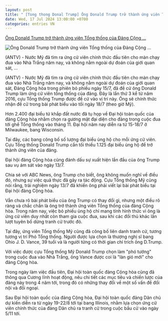 ```yaml
---
layout: post
title: " [Tong thong Donal Trump] Ông Donald Trump trở thành ứng viên Tổng thống của Đảng Cộng ..."
date: Wed, 17 Jul 2024 13:00:00 +0700
categories: entries VN
---
```

[Ông Donald Trump trở thành ứng viên Tổng thống của Đảng Cộng ...](https://antv.gov.vn/the-gioi-7/ong-donald-trump-tro-thanh-ung-vien-tong-thong-cua-dang-cong-hoa-77FFE50FA.html)

![Ông Donald Trump trở thành ứng viên Tổng thống của Đảng Cộng ...](https://images.antv.gov.vn/public/uploads/2024/07/16/669666ef8c8dddbe55a010b8.jpg?w=600&h=400)

(ANTV) - Nước Mỹ đã tìm ra ứng cử viên chính thức đầu tiên cho màn chạy đua vào Nhà Trắng năm nay, và không nằm ngoài dự đoán của giới quan sát, ...

(ANTV) - Nước Mỹ đã tìm ra ứng cử viên chính thức đầu tiên cho màn chạy đua vào Nhà Trắng năm nay, và không nằm ngoài dự đoán của giới quan sát, Đảng Cộng hòa trong phiên bỏ phiếu ngày 15/7, đã đề cử ông Donald Trump làm ứng cử viên tổng thống của đảng. Đây là lần thứ 3 kể từ năm 2016, cựu Tổng thống Trump được đề cử vào vị trí này. Ông sẽ chính thức nhận đề cử trong bài phát biểu vào tối ngày 18/7 (theo giờ Mỹ).

Hơn 2.400 đại biểu từ khắp đất nước đã tụ họp về Đại hội toàn quốc của đảng Cộng hòa nhằm chọn ra gương mặt đại diện cho đảng trong cuộc đua tới ghế Tổng thống vào tháng 11. Đại hội năm nay diễn ra từ 15-18/7 ở Milwaukee, bang Wisconsin.

Tại đây, các bang công bố số lượng đại biểu ủng hộ cho mỗi ứng cử viên. Cựu Tổng thống Donald Trump cần tối thiểu 1.125 đại biểu ủng hộ để trở thành ứng viên của đảng.

Đại hội đảng Cộng hòa cũng đánh dấu sự xuất hiện lần đầu của ông Trump sau vụ ám sát vào ngày 13/7.

Chia sẻ với ABC News, ông Trump cho biết, ông không muốn nghĩ về điều đó, nhưng sự việc quả thực đã gây ra tác động. Cựu Tổng thống Mỹ cũng nói rằng, trải nghiệm ngày 13/7 đã khiến ông phải viết lại bài phát biểu tại Đại hội đảng Cộng hòa.

Vẫn chưa rõ bài phát biểu của ông Trump có thay đổi gì, nhưng một điều rõ ràng và chắc chắn là ông trở thành ứng viên Tổng thống của đảng Cộng hòa. Trong năm nay, việc bỏ phiếu ủng hộ chỉ mang tính hình thức vì ông là ứng cử viên duy nhất còn tham gia cuộc đua, sau khi các đối thủ khác lần lượt tuyên bố dừng tranh cử trước đó.

Tại đây, ứng viên Tổng thống Mỹ cũng đã công bố liên danh tranh cử, tương tương vị trí Phó Tổng thống. Người được lựa chọn là thượng nghị sĩ bang Ohio J. D. Vance, 39 tuổi và là người từng có thời gian chỉ trích ông D.Trump.

Với việc được cựu Tổng thống Mỹ Donald Trump chọn làm "phó tướng" trong cuộc đua vào Nhà Trắng, ông Vance được coi là "làn gió mới" cho đảng Cộng hòa.

Trong ngày làm việc đầu tiên, Đại hội toàn quốc đảng Cộng hòa cũng đã thông qua Cương lĩnh hoạt động, nêu chi tiết các mục tiêu và chiến lược của đảng này trong 4 năm tới, trong đó có những thay đổi về một số vấn đề đối nội và đối ngoại.

Sau Đại hội toàn quốc của đảng Cộng hòa, Đại hội toàn quốc đảng Dân chủ dự kiến diễn ra từ ngày 19-22/8 tới tại bang Illinois, nhằm lựa chọn ứng cử viên chính thức của đảng Dân chủ ra tranh cử trong cuộc bầu cử vào ngày 5/11 tới.

